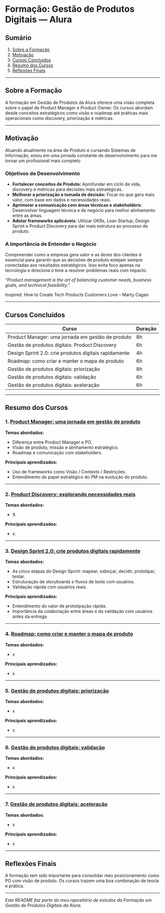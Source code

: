 # Formação: Gestão de Produtos Digitais — Alura

## Sumário

1. [Sobre a Formação](#sobre-a-formação)
2. [Motivação](#motivação)
3. [Cursos Concluídos](#cursos-concluídos)
4. [Resumo dos Cursos](#resumo-dos-cursos)
5. [Reflexões Finais](#reflexões-finais)

---

## Sobre a Formação

A formação em Gestão de Produtos da Alura oferece uma visão completa sobre o papel de Product Manager e Product Owner. Os cursos abordam desde conceitos estratégicos como visão e roadmap até práticas mais operacionais como discovery, priorização e métricas.

---

## Motivação

Atuando atualmente na área de Produto e cursando Sistemas de Informação, estou em uma jornada constante de desenvolvimento para me tornar um profissional mais completo

### Objetivos de Desenvolvimento
- **Fortalecer conceitos de Produto:** Aprofundar em ciclo de vida, discovery e métricas para decisões mais estratégicas.
- **Melhorar a priorização e tomada de decisão:** Focar no que gera mais valor, com base em dados e necessidades reais.
- **Aprimorar a comunicação com áreas técnicas e stakeholders:** Desenvolver linguagem técnica e de negócio para melhor alinhamento entre as áreas.
- **Adotar frameworks aplicáveis:** Utilizar OKRs, Lean Startup, Design Sprint e Product Discovery para dar mais estrutura ao processo de produto.

### A Importância de Entender o Negócio

Compreender como a empresa gera valor e as dores dos clientes é essencial para garantir que as decisões de produto estejam sempre conectadas aos resultados estratégicos. Isso evita foco apenas na tecnologia e direciona o time a resolver problemas reais com impacto.

*"Product management is the art of balancing customer needs, business goals, and technical feasibility."*

Inspired: How to Create Tech Products Customers Love – Marty Cagan


---

## Cursos Concluídos

| Curso | Duração |
|------|--------|
| Product Manager: uma jornada em gestão de produto | 8h |
| Gestão de produtos digitais: Product Discovery | 6h |
| Design Sprint 2.0: crie produtos digitais rapidamente | 4h |
| Roadmap: como criar e manter o mapa de produto |6h |
| Gestão de produtos digitais: priorização | 8h |
| Gestão de produtos digitais: validação | 6h |
| Gestão de produtos digitais: aceleração | 6h |

---

## Resumo dos Cursos
 
### 1. [Product Manager: uma jornada em gestão de produto](/Product%20Manager)
 
**Temas abordados:**
 
- Diferença entre Product Manager e PO.
- Visão de produto, missão e alinhamento estratégico.
- Roadmap e comunicação com stakeholders.
 
**Principais aprendizados:**
 
- Uso de frameworks como Visão / Contexto / Restrições.
- Entendimento do papel estratégico do PM na evolução do produto.
 
---
 
### 2. [Product Discovery: explorando necessidades reais](/Product%20Discovery)
 
**Temas abordados:**
 
- X
 
**Principais aprendizados:**
 
- x.
 
---
 
### 3. [Design Sprint 2.0: crie produtos digitais rapidamente](/Design%20Sprint%202.0)
 
**Temas abordados:**
 
- As cinco etapas do Design Sprint: mapear, esboçar, decidir, prototipar, testar.
- Estruturação de storyboards e fluxos de teste com usuários.
- Validação rápida com usuários reais.
 
**Principais aprendizados:**
 
- Entendimento do valor de prototipação rápida.
- Importância da colaboração entre áreas e da validação com usuários antes da entrega.
 
---

### 4. [Roadmap: como criar e manter o mapa de produto](/Roadmap)
 
**Temas abordados:**
 
- x
 
**Principais aprendizados:**
 
- x
 
---

### 5. [Gestão de produtos digitais: priorização](/Priorização)
 
**Temas abordados:**
 
- x
 
**Principais aprendizados:**
 
- x
 
---

### 6. [Gestão de produtos digitais: validação](/Validação)
 
**Temas abordados:**
 
- x
 
**Principais aprendizados:**
 
- x
 
---

### 7. [Gestão de produtos digitais: aceleração](/Aceleração)
 
**Temas abordados:**
 
- x
 
**Principais aprendizados:**
 
- x
 
---
 ## Reflexões Finais
 
A formação tem sido importante para consolidar meu posicionamento como PO com visão de produto. Os cursos trazem uma boa combinação de teoria e prática.
 
---
 
*Este README faz parte do meu repositório de estudos da Formação em Gestão de Produtos Digitais da Alura.*
